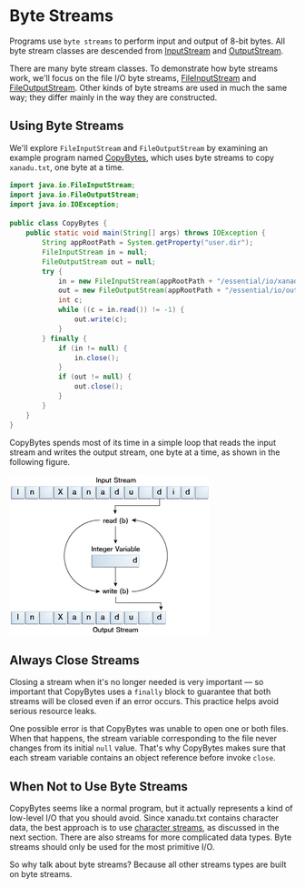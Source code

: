 # Byte Streams

Programs use `byte streams` to perform input and output of 8-bit bytes. All byte stream classes are descended from [InputStream](https://docs.oracle.com/javase/8/docs/api/java/io/InputStream.html) and [OutputStream](https://docs.oracle.com/javase/8/docs/api/java/io/OutputStream.html).

There are many byte stream classes. To demonstrate how byte streams work, we'll focus on the file I/O byte streams, [FileInputStream](https://docs.oracle.com/javase/8/docs/api/java/io/FileInputStream.html) and [FileOutputStream](https://docs.oracle.com/javase/8/docs/api/java/io/FileOutputStream.html). Other kinds of byte streams are used in much the same way; they differ mainly in the way they are constructed.

## Using Byte Streams

We'll explore `FileInputStream` and `FileOutputStream` by examining an example program named [CopyBytes](https://docs.oracle.com/javase/tutorial/essential/io/examples/CopyBytes.java), which uses byte streams to copy `xanadu.txt`, one byte at a time.

```java
import java.io.FileInputStream;
import java.io.FileOutputStream;
import java.io.IOException;

public class CopyBytes {
    public static void main(String[] args) throws IOException {
        String appRootPath = System.getProperty("user.dir");
        FileInputStream in = null;
        FileOutputStream out = null;
        try {
            in = new FileInputStream(appRootPath + "/essential/io/xanadu.txt");
            out = new FileOutputStream(appRootPath + "/essential/io/outagain.txt");
            int c;
            while ((c = in.read()) != -1) {
                out.write(c);
            }
        } finally {
            if (in != null) {
                in.close();
            }
            if (out != null) {
                out.close();
            }
        }
    }
}
```

CopyBytes spends most of its time in a simple loop that reads the input stream and writes the output stream, one byte at a time, as shown in the following figure.

![Simple byte stream input and output](./images/byteStream.gif "Simple byte stream input and output")

## Always Close Streams

Closing a stream when it's no longer needed is very important — so important that CopyBytes uses a `finally` block to guarantee that both streams will be closed even if an error occurs. This practice helps avoid serious resource leaks.

One possible error is that CopyBytes was unable to open one or both files. When that happens, the stream variable corresponding to the file never changes from its initial `null` value. That's why CopyBytes makes sure that each stream variable contains an object reference before invoke `close`.

## When Not to Use Byte Streams

CopyBytes seems like a normal program, but it actually represents a kind of low-level I/O that you should avoid. Since xanadu.txt contains character data, the best approach is to use [character streams](), as discussed in the next section. There are also streams for more complicated data types. Byte streams should only be used for the most primitive I/O.

So why talk about byte streams? Because all other streams types are built on byte streams.